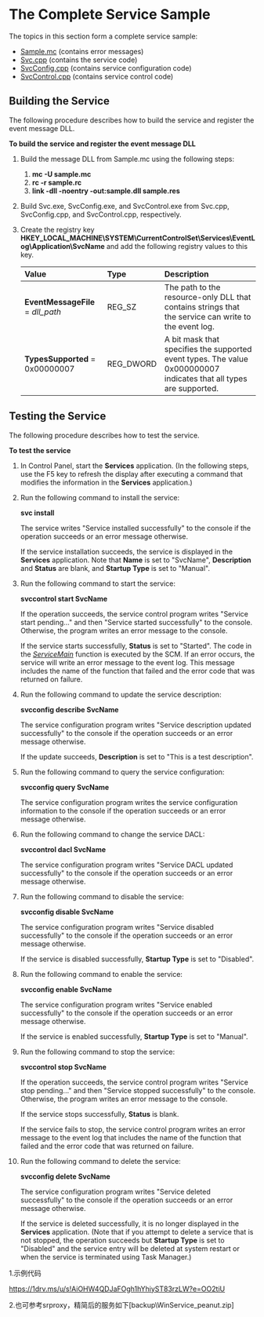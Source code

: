 # The Complete Service Sample

The topics in this section form a complete service sample:

- [Sample.mc](https://docs.microsoft.com/zh-cn/windows/win32/services/sample-mc) (contains error messages)
- [Svc.cpp](https://docs.microsoft.com/zh-cn/windows/win32/services/svc-cpp) (contains the service code)
- [SvcConfig.cpp](https://docs.microsoft.com/zh-cn/windows/win32/services/svcconfig-cpp) (contains service configuration code)
- [SvcControl.cpp](https://docs.microsoft.com/zh-cn/windows/win32/services/svccontrol-cpp) (contains service control code)

## Building the Service

The following procedure describes how to build the service and register the event message DLL.

**To build the service and register the event message DLL**

1. Build the message DLL from Sample.mc using the following steps:

   1. **mc -U sample.mc**
   2. **rc -r sample.rc**
   3. **link -dll -noentry -out:sample.dll sample.res**

2. Build Svc.exe, SvcConfig.exe, and SvcControl.exe from Svc.cpp, SvcConfig.cpp, and SvcControl.cpp, respectively.

3. Create the registry key **HKEY_LOCAL_MACHINE\SYSTEM\CurrentControlSet\Services\EventLog\Application\SvcName** and add the following registry values to this key.

   | Value                             | Type      | Description                                                  |
   | :-------------------------------- | :-------- | :----------------------------------------------------------- |
   | **EventMessageFile** = *dll_path* | REG_SZ    | The path to the resource-only DLL that contains strings that the service can write to the event log. |
   | **TypesSupported** = 0x00000007   | REG_DWORD | A bit mask that specifies the supported event types. The value 0x000000007 indicates that all types are supported. |

    

## Testing the Service

The following procedure describes how to test the service.

**To test the service**

1. In Control Panel, start the **Services** application. (In the following steps, use the F5 key to refresh the display after executing a command that modifies the information in the **Services** application.)

2. Run the following command to install the service:

   **svc install**

   The service writes "Service installed successfully" to the console if the operation succeeds or an error message otherwise.

   If the service installation succeeds, the service is displayed in the **Services** application. Note that **Name** is set to "SvcName", **Description** and **Status** are blank, and **Startup Type** is set to "Manual".

3. Run the following command to start the service:

   **svccontrol start SvcName**

   If the operation succeeds, the service control program writes "Service start pending..." and then "Service started successfully" to the console. Otherwise, the program writes an error message to the console.

   If the service starts successfully, **Status** is set to "Started". The code in the [*ServiceMain*](https://msdn.microsoft.com/en-us/library/ms685138(v=VS.85).aspx) function is executed by the SCM. If an error occurs, the service will write an error message to the event log. This message includes the name of the function that failed and the error code that was returned on failure.

4. Run the following command to update the service description:

   **svcconfig describe SvcName**

   The service configuration program writes "Service description updated successfully" to the console if the operation succeeds or an error message otherwise.

   If the update succeeds, **Description** is set to "This is a test description".

5. Run the following command to query the service configuration:

   **svcconfig query SvcName**

   The service configuration program writes the service configuration information to the console if the operation succeeds or an error message otherwise.

6. Run the following command to change the service DACL:

   **svccontrol dacl SvcName**

   The service configuration program writes "Service DACL updated successfully" to the console if the operation succeeds or an error message otherwise.

7. Run the following command to disable the service:

   **svcconfig disable SvcName**

   The service configuration program writes "Service disabled successfully" to the console if the operation succeeds or an error message otherwise.

   If the service is disabled successfully, **Startup Type** is set to "Disabled".

8. Run the following command to enable the service:

   **svcconfig enable SvcName**

   The service configuration program writes "Service enabled successfully" to the console if the operation succeeds or an error message otherwise.

   If the service is enabled successfully, **Startup Type** is set to "Manual".

9. Run the following command to stop the service:

   **svccontrol stop SvcName**

   If the operation succeeds, the service control program writes "Service stop pending..." and then "Service stopped successfully" to the console. Otherwise, the program writes an error message to the console.

   If the service stops successfully, **Status** is blank.

   If the service fails to stop, the service control program writes an error message to the event log that includes the name of the function that failed and the error code that was returned on failure.

10. Run the following command to delete the service:

    **svcconfig delete SvcName**

    The service configuration program writes "Service deleted successfully" to the console if the operation succeeds or an error message otherwise.

    If the service is deleted successfully, it is no longer displayed in the **Services** application. (Note that if you attempt to delete a service that is not stopped, the operation succeeds but **Startup Type** is set to "Disabled" and the service entry will be deleted at system restart or when the service is terminated using Task Manager.)



1.示例代码

https://1drv.ms/u/s!AiOHW4QDJaFOgh1hYhiyST83rzLW?e=OO2tiU

2.也可参考srproxy，精简后的服务如下[backup\WinService_peanut.zip]

